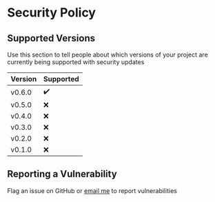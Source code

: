 # Security Policy

## Supported Versions

Use this section to tell people about which versions of your project are currently being supported with security updates

| Version | Supported |
| - | - |
| v0.6.0 | :heavy_check_mark: |
| v0.5.0 | :x: |
| v0.4.0 | :x: |
| v0.3.0 | :x: |
| v0.2.0 | :x: |
| v0.1.0 | :x: |

## Reporting a Vulnerability

Flag an issue on GitHub or [email me](MAILTO:max@fullimage.net) to report vulnerabilities
